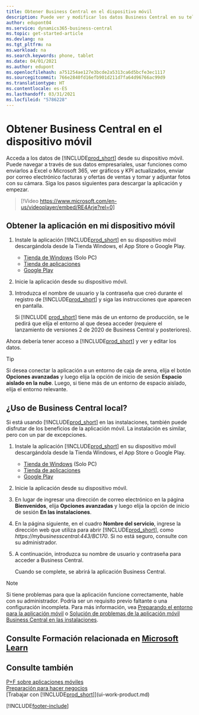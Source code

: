 ```yaml
---
title: Obtener Business Central en el dispositivo móvil
description: Puede ver y modificar los datos Business Central en su teléfono o tableta.
author: edupont04
ms.service: dynamics365-business-central
ms.topic: get-started-article
ms.devlang: na
ms.tgt_pltfrm: na
ms.workload: na
ms.search.keywords: phone, tablet
ms.date: 04/01/2021
ms.author: edupont
ms.openlocfilehash: a751254ae127e3bcde2a5313ca6d5bcfe3ec1117
ms.sourcegitcommit: 766e2840fd16efb901d211d7fa64d96766ac99d9
ms.translationtype: HT
ms.contentlocale: es-ES
ms.lasthandoff: 03/31/2021
ms.locfileid: "5786228"
---
```

# <a name="getting-business-central-on-your-mobile-device"></a>Obtener Business Central en el dispositivo móvil

Acceda a los datos de [!INCLUDE[prod_short](includes/prod_short.md)] desde su dispositivo móvil. Puede navegar a través de sus datos empresariales, usar funciones como enviarlos a Excel o Microsoft 365, ver gráficos y KPI actualizados, enviar por correo electrónico facturas y ofertas de ventas y tomar y adjuntar fotos con su cámara. Siga los pasos siguientes para descargar la aplicación y empezar.

> [!Video https://www.microsoft.com/en-us/videoplayer/embed/RE4Arje?rel=0]

## <a name="get-the-app-on-my-mobile-device"></a>Obtener la aplicación en mi dispositivo móvil

1. Instale la aplicación [!INCLUDE[prod_short](includes/prod_short.md)] en su dispositivo móvil descargándola desde la Tienda Windows, el App Store o Google Play.  

   - [Tienda de Windows](https://go.microsoft.com/fwlink/?LinkId=734848) (Solo PC)
   - [Tienda de aplicaciones](https://go.microsoft.com/fwlink/?LinkId=734847)
   - [Google Play](https://go.microsoft.com/fwlink/?LinkId=734849)
2. Inicie la aplicación desde su dispositivo móvil.
3. Introduzca el nombre de usuario y la contraseña que creó durante el registro de [!INCLUDE[prod_short](includes/prod_short.md)] y siga las instrucciones que aparecen en pantalla.

    Si [!INCLUDE [prod_short](includes/prod_short.md)] tiene más de un entorno de producción, se le pedirá que elija el entorno al que desea acceder (requiere el lanzamiento de versiones 2 de 2020 de Business Central y posteriores).

Ahora debería tener acceso a [!INCLUDE[prod_short](includes/prod_short.md)] y ver y editar los datos.  

> [!TIP]
> Si desea conectar la aplicación a un entorno de caja de arena, elija el botón **Opciones avanzadas** y luego elija la opción de inicio de sesión **Espacio aislado en la nube**. Luego, si tiene más de un entorno de espacio aislado, elija el entorno relevante.

## <a name="using-business-central-on-premises"></a>¿Uso de Business Central local?

Si está usando [!INCLUDE[prod_short](includes/prod_short.md)] en las instalaciones, también puede disfrutar de los beneficios de la aplicación móvil. La instalación es similar, pero con un par de excepciones.

1. Instale la aplicación [!INCLUDE[prod_short](includes/prod_short.md)] en su dispositivo móvil descargándola desde la Tienda Windows, el App Store o Google Play.  

   - [Tienda de Windows](https://go.microsoft.com/fwlink/?LinkId=734848) (Solo PC)
   - [Tienda de aplicaciones](https://go.microsoft.com/fwlink/?LinkId=734847)
   - [Google Play](https://go.microsoft.com/fwlink/?LinkId=734849)
2. Inicie la aplicación desde su dispositivo móvil.
3. En lugar de ingresar una dirección de correo electrónico en la página **Bienvenidos**, elija **Opciones avanzadas** y luego elija la opción de inicio de sesión **En las instalaciones**.
4. En la página siguiente, en el cuadro **Nombre del servicio**, ingrese la dirección web que utiliza para abrir [!INCLUDE[prod_short](includes/prod_short.md)], como *https://mybusinesscentral:443/BC170*. Si no está seguro, consulte con su administrador.
5. A continuación, introduzca su nombre de usuario y contraseña para acceder a Business Central.

   Cuando se complete, se abrirá la aplicación Business Central.

> [!NOTE]
> Si tiene problemas para que la aplicación funcione correctamente, hable con su administrador. Podría ser un requisito previo faltante o una configuración incompleta. Para más información, vea [Preparando el entorno para la aplicación móvil](/dynamics365/business-central/dev-itpro/deployment/install-business-central-app#prereqs) o [Solución de problemas de la aplicación móvil Business Central en las instalaciones](/dynamics365/business-central/dev-itpro/developer/devenv-troubleshooting-the-mobile-app).

## <a name="see-related-training-at-microsoft-learn"></a>Consulte Formación relacionada en [Microsoft Learn](/learn/modules/alternative-interfaces-dynamics-365-business-central/index)

## <a name="see-also"></a>Consulte también

[P+F sobre aplicaciones móviles](ui-mobile-faq.md)  
[Preparación para hacer negocios](ui-get-ready-business.md)  
[Trabajar con [!INCLUDE[prod_short](includes/prod_short.md)]](ui-work-product.md)  


[!INCLUDE[footer-include](includes/footer-banner.md)]